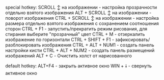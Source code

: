 special hotkey:
SCROLL ↕ на изображении - настройка прозрачности отдельно взятого изображения
ALT + SCROLL ↕ на изображении - поворот изображения
CTRL + SCROLL ↕ на изображении - настройка размера отдельно взятого изображения с сохранением соотношения сторон 
CTRL + F1 - запустить/прекратить режим рисования, для стирания выберите "прозрачный" цвет
CTRL + M - отзеркалить изображение по горизонтали
CTRL + SHIFT + F1 - зафиксировать/разблокировать изображения
CTRL + ALT + NUM1 - создать панель настройки кисти
CTRL + ALT + NUM2 - создать  панель размещений изображений
ALT + C - Очистить холст от нарисованного

default hotkey:
ALT+F4 - закрыть активное окно
WIN + 🠗 - свернуть активное окно
